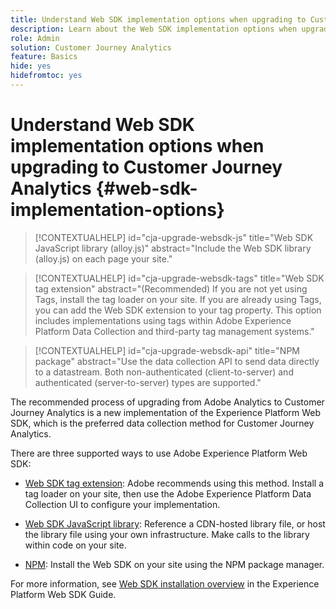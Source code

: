 ```yaml
---
title: Understand Web SDK implementation options when upgrading to Customer Journey Analytics
description: Learn about the Web SDK implementation options when upgrading to Customer Journey Analytics
role: Admin
solution: Customer Journey Analytics
feature: Basics
hide: yes
hidefromtoc: yes
---
```

# Understand Web SDK implementation options when upgrading to Customer Journey Analytics {#web-sdk-implementation-options}

<!-- markdownlint-disable MD034 -->

>[!CONTEXTUALHELP]
>id="cja-upgrade-websdk-js"
>title="Web SDK JavaScript library (alloy.js)"
>abstract="Include the Web SDK library (alloy.js) on each page your site."

<!-- markdownlint-enable MD034 -->

<!-- markdownlint-disable MD034 -->

>[!CONTEXTUALHELP]
>id="cja-upgrade-websdk-tags"
>title="Web SDK tag extension"
>abstract="(Recommended) If you are not yet using Tags, install the tag loader on your site. If you are already using Tags, you can add the Web SDK extension to your tag property. This option includes implementations using tags within Adobe Experience Platform Data Collection and third-party tag management systems."

<!-- markdownlint-enable MD034 -->

<!-- markdownlint-disable MD034 -->

>[!CONTEXTUALHELP]
>id="cja-upgrade-websdk-api"
>title="NPM package"
>abstract="Use the data collection API to send data directly to a datastream. Both non-authenticated (client-to-server) and authenticated (server-to-server) types are supported."

<!-- markdownlint-enable MD034 -->

The recommended process of upgrading from Adobe Analytics to Customer Journey Analytics is a new implementation of the Experience Platform Web SDK, which is the preferred data collection method for Customer Journey Analytics.

There are three supported ways to use Adobe Experience Platform Web SDK:

* [Web SDK tag extension](https://experienceleague.adobe.com/en/docs/experience-platform/web-sdk/install/extension): Adobe recommends using this method. Install a tag loader on your site, then use the Adobe Experience Platform Data Collection UI to configure your implementation.

* [Web SDK JavaScript library](https://experienceleague.adobe.com/en/docs/experience-platform/web-sdk/install/library): Reference a CDN-hosted library file, or host the library file using your own infrastructure. Make calls to the library within code on your site.

* [NPM](https://experienceleague.adobe.com/en/docs/experience-platform/web-sdk/install/npm): Install the Web SDK on your site using the NPM package manager.

For more information, see [Web SDK installation overview](https://experienceleague.adobe.com/en/docs/experience-platform/web-sdk/install/overview) in the Experience Platform Web SDK Guide.



